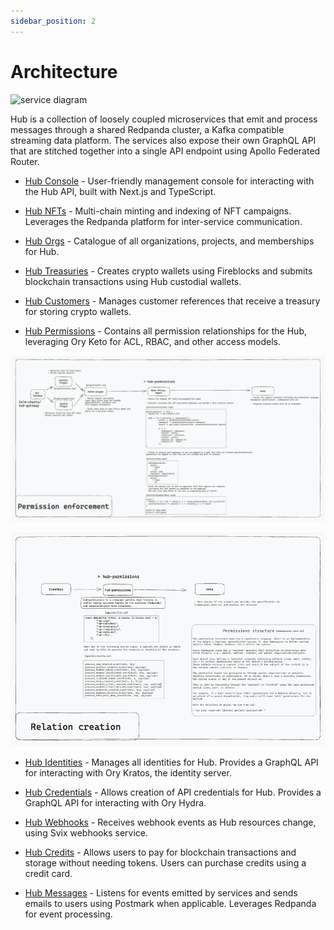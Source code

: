 ```yaml
---
sidebar_position: 2
---
```


Architecture
============


![service diagram](./service-diagram.png)

Hub is a collection of loosely coupled microservices that emit and process messages through a shared Redpanda cluster, a Kafka compatible streaming data platform. The services also expose their own GraphQL API that are stitched together into a single API endpoint using Apollo Federated Router.

- [Hub Console](https://github.com/holaplex/hub) - User-friendly management console for interacting with the Hub API, built with Next.js and TypeScript. 

- [Hub NFTs](https://github.com/holaplex/hub-nfts) - Multi-chain minting and indexing of NFT campaigns. Leverages the Redpanda platform for inter-service communication. 

- [Hub Orgs](https://github.com/holaplex/hub-orgs) - Catalogue of all organizations, projects, and memberships for Hub.

- [Hub Treasuries](https://github.com/holaplex/hub-treasuries) - Creates crypto wallets using Fireblocks and submits blockchain transactions using Hub custodial wallets.

- [Hub Customers](https://github.com/holaplex/hub-customers) - Manages customer references that receive a treasury for storing crypto wallets.

- [Hub Permissions](https://github.com/holaplex/hub-permissions) - Contains all permission relationships for the Hub, leveraging Ory Keto for ACL, RBAC, and other access models.

![permission enforcement](./permission-enforcment.png)

![relationship creation](./relationship-creation.png)

- [Hub Identities](https://github.com/holaplex/hub-identities) - Manages all identities for Hub. Provides a GraphQL API for interacting with Ory Kratos, the identity server.

- [Hub Credentials](https://github.com/holaplex/hub-credentials) - Allows creation of API credentials for Hub. Provides a GraphQL API for interacting with Ory Hydra.

- [Hub Webhooks](https://github.com/holaplex/hub-webhooks) - Receives webhook events as Hub resources change, using Svix webhooks service.

- [Hub Credits](https://github.com/holaplex/hub-credits) - Allows users to pay for blockchain transactions and storage without needing tokens. Users can purchase credits using a credit card.

- [Hub Messages](https://github.com/holaplex/hub-messages) - Listens for events emitted by services and sends emails to users using Postmark when applicable. Leverages Redpanda for event processing.
